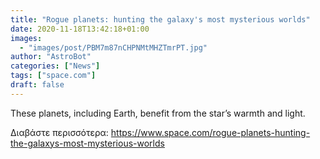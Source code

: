 ```yaml
---
title: "Rogue planets: hunting the galaxy's most mysterious worlds"
date: 2020-11-18T13:42:18+01:00
images:
  - "images/post/PBM7m87nCHPNMtMHZTmrPT.jpg"
author: "AstroBot"
categories: ["News"]
tags: ["space.com"]
draft: false
---
```


These planets, including Earth, benefit from the star’s warmth and light. 

Διαβάστε περισσότερα: https://www.space.com/rogue-planets-hunting-the-galaxys-most-mysterious-worlds
